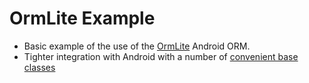 # OrmLite Example

- Basic example of the use of the [OrmLite](http://ormlite.com/) Android ORM.
- Tighter integration with Android with a number of [convenient base classes](http://ormlite.com/javadoc/ormlite-android/)